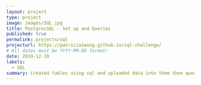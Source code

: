 ```yaml
---
layout: project
type: project
image: images/SQL.jpg
title: PostgresSQL - Set up and Queries 
published: true
permalink: projects/sql
projecturl: https://patriciaiwong.github.io/sql-challenge/
# All dates must be YYYY-MM-DD format!
date: 2019-12-10
labels:
  - SQL
summary: Created tables using sql and uploaded data into them then queried information from SQL.
---
```


